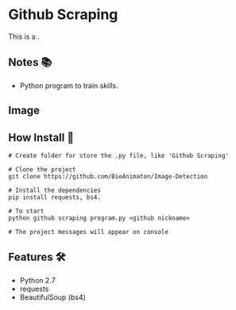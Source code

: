 # Github Scraping

This is a .

## Notes :books:
- Python program to train skills.

## Image


## How Install :bookmark_tabs:
```
# Create folder for store the .py file, like 'Github Scraping'

# Clone the project
git clone https://github.com/BieAnimaton/Image-Detection

# Install the dependencies
pip install requests, bs4.

# To start
python github scraping program.py <github nickname>

# The project messages will appear on console
```

## Features :hammer_and_wrench:
- Python 2.7
- requests
- BeautifulSoup (bs4)